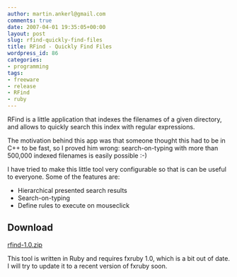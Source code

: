 ```yaml
---
author: martin.ankerl@gmail.com
comments: true
date: 2007-04-01 19:35:05+00:00
layout: post
slug: rfind-quickly-find-files
title: RFind - Quickly Find Files
wordpress_id: 86
categories:
- programming
tags:
- freeware
- release
- RFind
- ruby
---
```


RFind is a little application that indexes the filenames of a given directory, and allows to quickly search this index with regular expressions.

The motivation behind this app was that someone thought this had to be in C++ to be fast, so I proved him wrong: search-on-typing with more than 500,000 indexed filenames is easily possible :-)

I have tried to make this little tool very configurable so that is can be useful to everyone. Some of the features are:

* Hierarchical presented search results
* Search-on-typing
* Define rules to execute on mouseclick

## Download

[rfind-1.0.zip](/files/2007/04/rfind-1.0.zip)

This tool is written in Ruby and requires fxruby 1.0, which is a bit out of date. I will try to update it to a recent version of fxruby soon.